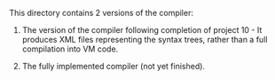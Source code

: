 This directory contains 2 versions of the compiler:

1) The version of the compiler following completion of project 10 - It produces XML files representing the syntax trees, rather than a full compilation into VM code.

2) The fully implemented compiler (not yet finished).